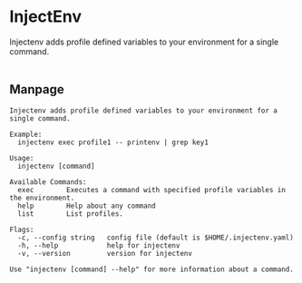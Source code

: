 # InjectEnv
Injectenv adds profile defined variables to your environment for a single command.
<br/><br/>


## Manpage
```
Injectenv adds profile defined variables to your environment for a single command.

Example:
  injectenv exec profile1 -- printenv | grep key1

Usage:
  injectenv [command]

Available Commands:
  exec        Executes a command with specified profile variables in the environment.
  help        Help about any command
  list        List profiles.

Flags:
  -c, --config string   config file (default is $HOME/.injectenv.yaml)
  -h, --help            help for injectenv
  -v, --version         version for injectenv

Use "injectenv [command] --help" for more information about a command.
```
